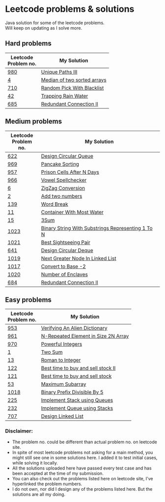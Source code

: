 # Leetcode problems & solutions
Java solution for some of the leetcode problems.<br/>Will keep on updating as I solve more.

## Hard problems
| Leetcode<br/>Problem no. | My Solution |
| --- | --- |
| [980](https://leetcode.com/problems/unique-paths-iii/) | [Unique Paths III](../master/problems/Unique%20Paths%20III) |
| [4](https://leetcode.com/problems/median-of-two-sorted-arrays/) | [Median of two sorted arrays](../master/problems/Median%20of%20two%20sorted%20arrays) |
| [710](https://leetcode.com/problems/random-pick-with-blacklist/) | [Random Pick With Blacklist](../master/problems/Random%20Pick%20With%20Blacklist) |
| [42](https://leetcode.com/problems/trapping-rain-water/) | [Trapping Rain Water](../master/problems/Trapping%20Rain%20Water) |
| [685](https://leetcode.com/problems/redundant-connection-ii/) | [Redundant Connection II](../master/problems/Redundant%20Connection%20II) |

## Medium problems

| Leetcode<br/>Problem no. | My Solution |
| --- | --- |
| [622](https://leetcode.com/problems/design-circular-queue/) | [Design Circular Queue](../master/problems/Design%20Circular%20Queue) |
| [969](https://leetcode.com/problems/pancake-sorting/) | [Pancake Sorting](../master/problems/PancakeSorting) |
| [957](https://leetcode.com/problems/prison-cells-after-n-days/) | [Prison Cells After N Days](../master/problems/Prison%20Cells%20After%20N%20days) |
| [966](https://leetcode.com/problems/vowel-spellchecker/) | [Vowel Spellchecker](../master/problems/Vowel%20Spellchecker) |
| [6](https://leetcode.com/problems/zigzag-conversion/) | [ZigZag Conversion](../master/problems/ZigZag%20Conversion) |
| [2](https://leetcode.com/problems/add-two-numbers/) | [Add two numbers](../master/problems/Add%20Two%20Numbers) | 
| [139](https://leetcode.com/problems/word-break/) | [Word Break](../master/problems/Word%20Break) |
| [11](https://leetcode.com/problems/container-with-most-water/) | [Container With Most Water](../master/problems/Container%20With%20Most%20Water) |
| [15](https://leetcode.com/problems/3sum/) | [3Sum](../master/problems/3%20sum)|
| [1023](https://leetcode.com/problems/binary-string-with-substrings-representing-1-to-n/) | [Binary String With Substrings Representing 1 To N](../master/problems/Binary%20String%20With%20Substrings%20Representing%201%20To%20N) |
| [1021](https://leetcode.com/problems/best-sightseeing-pair/) | [ Best Sightseeing Pair](../master/problems/Best%20Sightseeing%20Pair)|
| [641](https://leetcode.com/problems/design-circular-deque/) | [ Design Circular Deque](../master/problems/Design%20Circular%20Deque)|
| [1019](https://leetcode.com/problems/next-greater-node-in-linked-list/) | [Next Greater Node In Linked List](../master/problems/Next%20Greater%20Node%20In%20Linked%20List)|
| [1017](https://leetcode.com/problems/convert-to-base-2/) | [Convert to Base -2](../master/problems/Convert%20to%20Base%20-2)|
| [1020](https://leetcode.com/problems/number-of-enclaves/)|[Number of Enclaves](../master/problems/Number%20of%20Enclaves) |
| [684](https://leetcode.com/problems/redundant-connection/) | [Redundant Connection II](../master/problems/Redundant%20Connection) |


## Easy problems
| Leetcode<br/>Problem no. | My Solution |
| --- | --- |
| [953](https://leetcode.com/problems/verifying-an-alien-dictionary/) | [Verifying An Alien Dictionary](../master/problems/Verifying%20An%20Alien%20Dictionary) |
| [961](https://leetcode.com/problems/n-repeated-element-in-size-2n-array/) | [N-Repeated Element in Size 2N Array](../master/problems/N-Repeated%20Element%20in%20Size%202N%20Array) |
| [970](https://leetcode.com/problems/powerful-integers/) | [Powerful Integers](../master/problems/Powerful%20Integers) |
| [1](https://leetcode.com/problems/two-sum/) | [Two Sum](../master/problems/Two%20Sum) |
| [13](https://leetcode.com/problems/roman-to-integer/) | [Roman to Integer](../master/problems/Roman%20To%20Integer) |
| [122](https://leetcode.com/problems/best-time-to-buy-and-sell-stock-ii/) | [Best time to buy and sell stock II](../master/problems/Best%20Time%20to%20Buy%20and%20Sell%20Stock%20II)|
| [121](https://leetcode.com/problems/best-time-to-buy-and-sell-stock/) | [Best time to buy and sell stock](../master/problems/Best%20Time%20to%20Buy%20and%20Sell%20Stock)|
| [53](https://leetcode.com/problems/maximum-subarray/) | [Maximum Subarray](../master/problems/Maximum%20Subarray)|
|[1018](https://leetcode.com/problems/binary-prefix-divisible-by-5/)|[Binary Prefix Divisible By 5](../master/problems/Binary%20Prefix%20Divisible%20By%205)|
| [225](https://leetcode.com/problems/implement-stack-using-queues/)| [Implement Stack using Queues](../master/problems/Implement%20Stack%20using%20Queues)|
|[232](https://leetcode.com/problems/implement-queue-using-stacks/)|[Implement Queue using Stacks](../master/problems/Implement%20Queue%20using%20Stacks)|
|[707](https://leetcode.com/problems/design-linked-list/)|[Design Linked List](../master/problems/Design%20Linked%20List)|

### Disclaimer:
- The problem no. could be different than actual problem no. on leetcode site.
- In spite of most leetcode problems not asking for a main method, you might still see one in some solutions here. I added it to test initial cases, while solving it locally.
- All the solutions uploaded here have passed every test case and has been accepted at the time of my submission.
- You can also check out the problems listed here on leetcode site, I've hyperlinked the problem numbers. 
- I do not own, nor did I design any of the problems listed here. But the solutions are all my doing.
